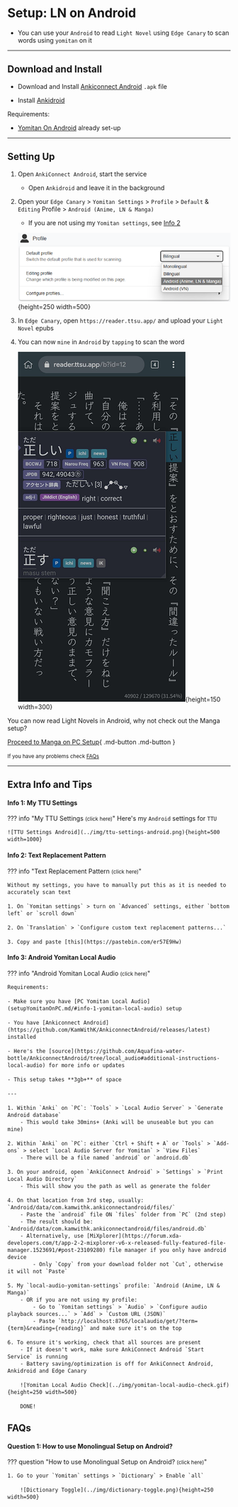 # Setup: LN on Android

- You can use your `Android` to read `Light Novel` using `Edge Canary` to scan words using `yomitan` on it

---

## Download and Install

- Download and Install [Ankiconnect Android](https://github.com/KamWithK/AnkiconnectAndroid/releases/latest) `.apk` file

- Install [Ankidroid](https://play.google.com/store/apps/details?id=com.ichi2.anki)

Requirements:

- [Yomitan On Android](setupYomitanOnAndroid.md) already set-up

---

## Setting Up

1. Open `AnkiConnect Android`, start the service
    - Open `Ankidroid` and leave it in the background

2. Open your `Edge Canary` > `Yomitan Settings` > `Profile` > `Default` & `Editing` Profile > `Android (Anime, LN & Manga)`
    - If you are not using my `Yomitan settings`, see [Info 2](setupLnOnAndroid.md/#info-2-text-replacement-pattern)

    ![Yomitan Profile Android](../img/yomitan-profile-android.png){height=250 width=500}

3. In `Edge Canary`, open `https://reader.ttsu.app/` and upload your `Light Novel` epubs

4. You can now `mine` in `Android` by `tapping` to scan the word

    ![TTU Android](../img/ttu-android.png){height=150 width=300}


You can now read Light Novels in Android, why not check out the Manga setup?

[Proceed to Manga on PC Setup](setupMangaOnPC.md){ .md-button .md-button }

<small>If you have any problems check [FAQs](setupLnOnAndroid.md/#faqs)</small>

---

## Extra Info and Tips


#### Info 1: My TTU Settings

??? info "My TTU Settings <small>(click here)</small>"
    Here's my `Android` settings for `TTU`

    ![TTU Settings Android](../img/ttu-settings-android.png){height=500 width=1000}

#### Info 2: Text Replacement Pattern

??? info "Text Replacement Pattern <small>(click here)</small>"

    Without my settings, you have to manually put this as it is needed to accurately scan text

    1. On `Yomitan settings` > turn on `Advanced` settings, either `bottom left` or `scroll down`

    2. On `Translation` > `Configure custom text replacement patterns...`

    3. Copy and paste [this](https://pastebin.com/er57E9Hw)

#### Info 3: Android Yomitan Local Audio

??? info "Android Yomitan Local Audio <small>(click here)</small>"

    Requirements:
    
    - Make sure you have [PC Yomitan Local Audio](setupYomitanOnPC.md/#info-1-yomitan-local-audio) setup

    - You have [Ankiconnect Android](https://github.com/KamWithK/AnkiconnectAndroid/releases/latest) installed

    - Here's the [source](https://github.com/Aquafina-water-bottle/AnkiconnectAndroid/tree/local_audio#additional-instructions-local-audio) for more info or updates

    - This setup takes **3gb+** of space

    ---

    1. Within `Anki` on `PC`: `Tools` > `Local Audio Server` > `Generate Android database`
        - This would take 30mins+ (Anki will be unuseable but you can mine)
    
    2. Within `Anki` on `PC`: either `Ctrl + Shift + A` or `Tools` > `Add-ons` > select `Local Audio Server for Yomitan` > `View Files`
        - There will be a file named `android` or `android.db`

    3. On your android, open `AnkiConnect Android` > `Settings` > `Print Local Audio Directory`
        - This will show you the path as well as generate the folder
    
    4. On that location from 3rd step, usually: `Android/data/com.kamwithk.ankiconnectandroid/files/`
        - Paste the `android` file ON `files` folder from `PC` (2nd step)
        - The result should be: `Android/data/com.kamwithk.ankiconnectandroid/files/android.db`
        - Alternatively, use [MiXplorer](https://forum.xda-developers.com/t/app-2-2-mixplorer-v6-x-released-fully-featured-file-manager.1523691/#post-23109280) file manager if you only have android device
            - Only `Copy` from your download folder not `Cut`, otherwise it will not `Paste`
    
    5. My `local-audio-yomitan-settings` profile: `Android (Anime, LN & Manga)`
        - OR if you are not using my profile:
            - Go to `Yomitan settings` > `Audio` > `Configure audio playback sources...` > `Add` > `Custom URL (JSON)`
            - Paste `http://localhost:8765/localaudio/get/?term={term}&reading={reading}` and make sure it's on the top
    
    6. To ensure it's working, check that all sources are present
        - If it doesn't work, make sure AnkiConnect Android `Start Service` is running
        - Battery saving/optimization is off for AnkiConnect Android, Ankidroid and Edge Canary

        ![Yomitan Local Audio Check](../img/yomitan-local-audio-check.gif){height=250 width=500}

        DONE!

## FAQs

#### Question 1: How to use Monolingual Setup on Android?

??? question "How to use Monolingual Setup on Android? <small>(click here)</small>"

    1. Go to your `Yomitan` settings > `Dictionary` > Enable `all`

        ![Dictionary Toggle](../img/dictionary-toggle.png){height=250 width=500}
